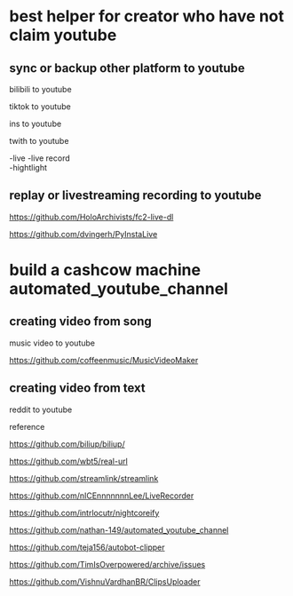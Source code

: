 # best helper for creator who have not claim youtube 

## sync or backup other platform to youtube 

bilibili to youtube 


tiktok to youtube 

ins to youtube


twith to youtube 

-live 
-live record    
-hightlight    



## replay or livestreaming recording to youtube

https://github.com/HoloArchivists/fc2-live-dl

https://github.com/dvingerh/PyInstaLive



# build a cashcow machine automated_youtube_channel

## creating video  from song

music video to youtube 

https://github.com/coffeenmusic/MusicVideoMaker


## creating video from text
reddit to youtube















reference 

https://github.com/biliup/biliup/

https://github.com/wbt5/real-url

https://github.com/streamlink/streamlink

https://github.com/nICEnnnnnnnLee/LiveRecorder

https://github.com/intrlocutr/nightcoreify

https://github.com/nathan-149/automated_youtube_channel


https://github.com/teja156/autobot-clipper


https://github.com/TimIsOverpowered/archive/issues

https://github.com/VishnuVardhanBR/ClipsUploader
